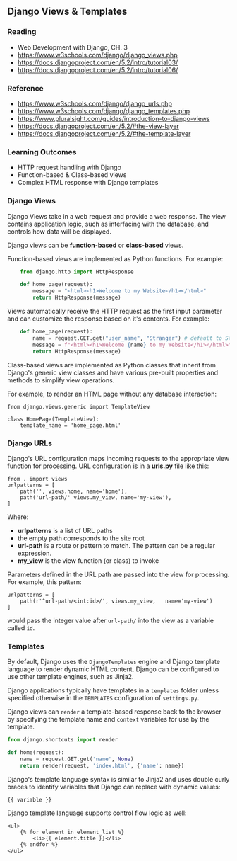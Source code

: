 ## Django Views & Templates

### Reading

- Web Development with Django, CH. 3
- https://www.w3schools.com/django/django_views.php
- https://docs.djangoproject.com/en/5.2/intro/tutorial03/
- https://docs.djangoproject.com/en/5.2/intro/tutorial06/

### Reference
- https://www.w3schools.com/django/django_urls.php
- https://www.w3schools.com/django/django_templates.php
- https://www.pluralsight.com/guides/introduction-to-django-views
- https://docs.djangoproject.com/en/5.2/#the-view-layer
- https://docs.djangoproject.com/en/5.2/#the-template-layer

### Learning Outcomes

- HTTP request handling with Django
- Function-based & Class-based views
- Complex HTML response with Django templates


### Django Views

Django Views take in a web request and provide a web response. The view contains application logic, such as interfacing with the database, and controls how data will be displayed.

Django views can be **function-based** or **class-based** views. 

Function-based views are implemented as Python functions. For example:
```python
    from django.http import HttpResponse

    def home_page(request):
        message = "<html><h1>Welcome to my Website</h1></html>"
        return HttpResponse(message)
```

Views automatically receive the HTTP request as the first input parameter and can customize the response based on it's contents. For example:

```python
    def home_page(request):
        name = request.GET.get("user_name", "Stranger") # default to Stranger if no user_name provided
        message = f"<html><h1>Welcome {name} to my Website</h1></html>"
        return HttpResponse(message)
```


Class-based views are implemented as Python classes that inherit from Django's generic view classes and have various pre-built properties and methods to simplify view operations.

For example, to render an HTML page without any database interaction:

    from django.views.generic import TemplateView
    
    class HomePage(TemplateView): 
        template_name = 'home_page.html'

### Django URLs

Django's URL configuration maps incoming requests to the appropriate view function for processing. URL configuration is in a **urls.py** file like this:

    from . import views 
    urlpatterns = [
        path('', views.home, name='home'),
        path('url-path/' views.my_view, name='my-view'),
    ]

Where:
* **urlpatterns** is a list of URL paths
* the empty path corresponds to the site root
* **url-path** is a route or pattern to match. The pattern can be a regular expression.
* **my_view** is the view function (or class) to invoke

Parameters defined in the URL path are passed into the view for processing. For example, this pattern:

    urlpatterns = [
        path(r'^url-path/<int:id>/', views.my_view,   name='my-view')
    ]

would pass the integer value after `url-path/` into the view as a variable called `id`.

### Templates

By default, Django uses the `DjangoTemplates` engine and Django template language to render dynamic HTML content. Django can be configured to use other template engines, such as Jinja2.

Django applications typically have templates in a `templates` folder unless specified otherwise in the `TEMPLATES` configuration of `settings.py`. 

Django views can `render` a template-based response back to the browser by specifying the template name and `context` variables for use by the template.

```python
from django.shortcuts import render

def home(request):
    name = request.GET.get('name', None)
    return render(request, 'index.html', {'name': name})
```


Django's template language syntax is similar to Jinja2 and uses double curly braces to identify variables that Django can replace with dynamic values:

    {{ variable }}

Django template language supports control flow logic as well:

    <ul>
        {% for element in element_list %}
            <li>{{ element.title }}</li>
        {% endfor %}
    </ul>